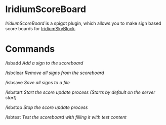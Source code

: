 # IridiumScoreBoard
*IridiumScoreBoard* is a spigot plugin, which allows you to make sign based score boards for [IridiumSkyBlock](https://github.com/IridiumLLC/IridiumSkyblock).

# Commands
/isbadd *Add a sign to the scoreboard*

/isbclear *Remove all signs from the scoreboard*

/isbsave *Save all signs to a file*

/isbstart *Start the score update process (Starts by default on the server start)*

/isbstop *Stop the score update process*

/isbtest *Test the scoreboard with filling it with test content*
